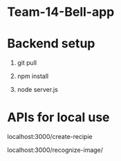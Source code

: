 # Team-14-Bell-app

# Backend setup

1. git pull

2. npm install

3. node server.js

# APIs for local use

localhost:3000/create-recipie

localhost:3000/recognize-image/
